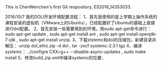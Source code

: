 This is ChenWenchen's first Git respository, ES2016_14353033.

2016/10/7
我的DOLl开发环境配置流程：
  1、首先我使用的是上学期上操作系统的课程安装的虚拟机（VMware上的Ubuntu），已经配置好了Ubuntu的基础上直接进行dol配置。
  2、首先安装一些需要用到的环境，用sudo apt-get命令进行：sudo apt-get update , sudo apt-get install ant , sudo apt-get install openjdk-7-jdk , sudo apt-get install unzip.
  3、下载ststemc和dol的压缩包，新建目录并解压： unzip dol_ethz.zip -d dol , tar -zxcf systemc-2.3.1.tgz
  4、编译systemc： ../configre CXX=g++ --disable-async-updates , sudo make install
  5、修改build_zip.xml中编译systemc的位置:<property name="systemc.lib" value="工作目录/lib-linux/libsystemc.a"/>.
